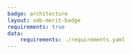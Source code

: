 ```yaml
---
badge: architecture
layout: smb-merit-badge
requirements: true
data:
    requirements: ./requirements.yaml
---
```


